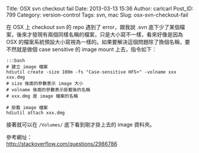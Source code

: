 Title: OSX svn checkout fail
Date: 2013-03-13 15:36
Author: carlcarl
Post_ID: 799
Category: version-control
Tags: svn, mac
Slug: osx-svn-checkout-fail

在 OSX 上 checkout svn 的 repo 遇到了 error，跟我說 .svn
底下少了某個檔案，後來才發現有兩個同樣名稱的檔案，只是大小寫不一樣，看來好像是因為
OSX 的檔案系統預設大小寫視為一樣的。如果要解決這個問題除了換個名稱，要不然就是做個
case sensitive 的 image mount 上去，指令如下：  
<!--more-->

	:::bash
	# 建立 image 檔案
	hdiutil create -size 100m -fs "Case-sensitive HFS+" -volname xxx xxx.dmg
	# size 後面的參數表示 image 大小
	# volname 後面的參數表示掛載後的名稱
	# xxx.dmg 是 image 檔案的名稱

	# 掛載 image 檔案
	hdiutil attach xxx.dmg

接著就可以在 `/Volumes/` 底下看到剛才掛上去的 image 資料夾。

參考網址：  
<http://stackoverflow.com/questions/2986786>
